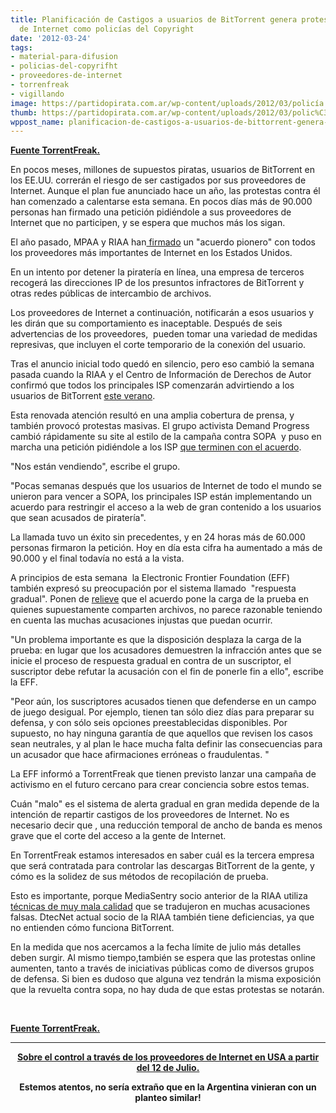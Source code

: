 ```yaml
---
title: Planificación de Castigos a usuarios de BitTorrent genera protestas-Proveedores
  de Internet como policías del Copyright
date: '2012-03-24'
tags:
- material-para-difusion
- policias-del-copyrifht
- proveedores-de-internet
- torrenfreak
- vigillando
image: https://partidopirata.com.ar/wp-content/uploads/2012/03/policía.jpg
thumb: https://partidopirata.com.ar/wp-content/uploads/2012/03/polic%C3%ADa-150x150.jpg
wppost_name: planificacion-de-castigos-a-usuarios-de-bittorrent-genera-protestas-proveedores-de-internet-como-policias-del-copyright
---
```


<strong><a href="https://torrentfreak.com/planned-bittorrent-pirate-punishments-spark-protest-120323/" target="_blank">Fuente TorrentFreak.</a></strong>

En pocos meses, millones de supuestos piratas, usuarios de BitTorrent en los EE.UU. correrán el riesgo de ser castigados por sus proveedores de Internet. Aunque el plan fue anunciado hace un año, las protestas contra él han comenzado a calentarse esta semana. En pocos días más de 90.000 personas han firmado una petición pidiéndole a sus proveedores de Internet que no participen, y se espera que muchos más los sigan.

El año pasado, MPAA y RIAA han<a href="https://torrentfreak.com/mpaa-riaa-team-up-with-isps-to-curb-piracy-110707/"> firmado</a> un "acuerdo pionero" con todos los proveedores más importantes de Internet en los Estados Unidos.

En un intento por detener la piratería en línea, una empresa de terceros recogerá las direcciones IP de los presuntos infractores de BitTorrent y otras redes públicas de intercambio de archivos.

Los proveedores de Internet a continuación, notificarán a esos usuarios y les dirán que su comportamiento es inaceptable. Después de seis advertencias de los proveedores,  pueden tomar una variedad de medidas represivas, que incluyen el corte temporario de la conexión del usuario.

Tras el anuncio inicial todo quedó en silencio, pero eso cambió la semana pasada cuando la RIAA y el Centro de Información de Derechos de Autor confirmó que todos los principales ISP comenzarán advirtiendo a los usuarios de BitTorrent <a href="http://torrentfreak.com/isps-to-begin-punishing-bittorrent-pirates-this-summer-120315/">este verano</a>.

Esta renovada atención resultó en una amplia cobertura de prensa, y también provocó protestas masivas. El grupo activista Demand Progress cambió rápidamente su site al estilo de la campaña contra SOPA  y puso en marcha una petición pidiéndole a los ISP <a href="http://act.demandprogress.org/sign/backdoor_sopa/">que terminen con el acuerdo</a>.

"Nos están vendiendo", escribe el grupo.

"Pocas semanas después que los usuarios de Internet de todo el mundo se unieron para vencer a SOPA, los principales ISP están implementando un acuerdo para restringir el acceso a la web de gran contenido a los usuarios que sean acusados ​​de piratería".

La llamada tuvo un éxito sin precedentes, y en 24 horas más de 60.000 personas firmaron la petición. Hoy en día esta cifra ha aumentado a más de 90.000 y el final todavía no está a la vista.

A principios de esta semana  la Electronic Frontier Foundation (EFF) también expresó su preocupación por el sistema llamado  "respuesta gradual". Ponen de <a href="https://www.eff.org/deeplinks/2012/03/graduated-response-deal-steamrollers-towards-july-1-launch">relieve</a> que el acuerdo pone la carga de la prueba en quienes supuestamente comparten archivos, no parece razonable teniendo en cuenta las muchas acusaciones injustas que puedan ocurrir.

"Un problema importante es que la disposición desplaza la carga de la prueba: en lugar que los acusadores demuestren la infracción antes que se inicie el proceso de respuesta gradual en contra de un suscriptor, el suscriptor debe refutar la acusación con el fin de ponerle fin a ello", escribe la EFF.

"Peor aún, los suscriptores acusados ​​tienen que defenderse en un campo de juego desigual. Por ejemplo, tienen tan sólo diez días para preparar su defensa, y con sólo seis opciones preestablecidas disponibles. Por supuesto, no hay ninguna garantía de que aquellos que revisen los casos sean neutrales, y al plan le hace mucha falta definir las consecuencias para un acusador que hace afirmaciones erróneas o fraudulentas. "

La EFF informó a TorrentFreak que tienen previsto lanzar una campaña de activismo en el futuro cercano para crear conciencia sobre estos temas.

Cuán "malo" es el sistema de alerta gradual en gran medida depende de la intención de repartir castigos de los proveedores de Internet. No es necesario decir que , una reducción temporal de ancho de banda es menos grave que el corte del acceso a la gente de Internet.

En TorrentFreak estamos interesados ​​en saber cuál es la tercera empresa que será contratada para controlar las descargas BitTorrent de la gente, y cómo es la solidez de sus métodos de recopilación de prueba.

Esto es importante, porque MediaSentry socio anterior de la RIAA utiliza <a href="http://torrentfreak.com/riaas-ip-gathering-techniques-about-to-be-busted/">técnicas de muy mala calidad</a> que se tradujeron en muchas acusaciones falsas. DtecNet actual socio de la RIAA también tiene deficiencias, ya que no entienden cómo funciona BitTorrent.

En la medida que nos acercamos a la fecha límite de julio más detalles deben surgir. Al mismo tiempo,también se espera que las protestas online aumenten, tanto a través de iniciativas públicas como de diversos grupos de defensa. Si bien es dudoso que alguna vez tendrán la misma exposición que la revuelta contra sopa, no hay duda de que estas protestas se notarán.

&nbsp;

<strong><a href="https://torrentfreak.com/planned-bittorrent-pirate-punishments-spark-protest-120323/" target="_blank">Fuente TorrentFreak.</a>
</strong>

<hr />
<p style="text-align: center;"><strong><a href="https://partidopirata.com.ar/3510/lobbysta-de-la-riaa-discograficas-de-usa-los-isp-seran-los-policias-del-derechos-de-autor-a-partir-del-12-de-julio">Sobre el control a través de los proveedores de Internet en USA a partir del 12 de Julio.</a></strong></p>
<p style="text-align: center;"><strong>
Estemos atentos, no sería extraño que en la Argentina vinieran con un planteo similar!</strong></p>
